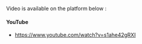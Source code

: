 Video is available on the platform below :

#### YouTube
- https://www.youtube.com/watch?v=s1ahe42gRXI
